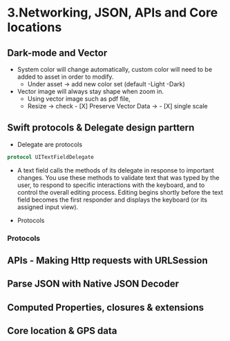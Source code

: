 # 3.Networking, JSON, APIs and Core locations

## Dark-mode and Vector 
- System color will change automatically, custom color will need to be added to asset in order to modify. 
  - Under asset -> add new color set (default -Light -Dark)
- Vector image will always stay shape when zoom in. 
  - Using vector image such as pdf file, 
  - Resize -> check - [X] Preserve Vector Data -> - [X] single scale
  
## Swift protocols & Delegate design parttern
- Delegate are protocols
```Swift 
protocol UITextFieldDelegate
```
- A text field calls the methods of its delegate in response to important changes. You use these methods to validate text that was typed by the user, to respond to specific interactions with the keyboard, and to control the overall editing process. Editing begins shortly before the text field becomes the first responder and displays the keyboard (or its assigned input view).

- Protocols

### Protocols
  
## APIs - Making Http requests with URLSession

## Parse JSON with Native JSON Decoder

## Computed Properties, closures & extensions

## Core location & GPS data
